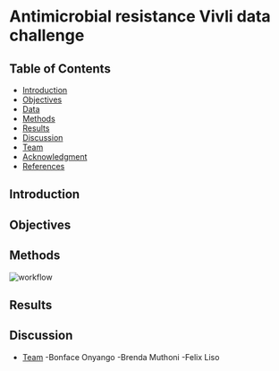 # Antimicrobial resistance  Vivli data challenge

## Table of Contents
- [Introduction](#Introduction)
- [Objectives](#Objectives)
- [Data](#Data)
- [Methods](#Methods)
- [Results](#Results)
- [Discussion](#Discussion)
- [Team](#Team)
- [Acknowledgment](#Acknowledgment)
- [References](#References)

## Introduction



## Objectives

## Methods

![workflow](https://user-images.githubusercontent.com/85281618/187748105-0eb4dc8d-e950-405f-84cf-4a6ac3660537.png)

## Results

## Discussion
 
- [Team](#Team)
-Bonface Onyango
-Brenda Muthoni
-Felix Liso
